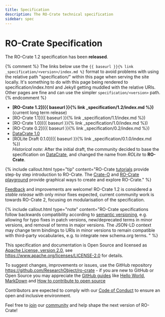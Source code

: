 ```yaml
---
title: Specification
description: The RO-Crate technical specification
sidebar: spec
---
```

<!--
   Copyright 2019-2025 The University of Manchester and RO Crate contributors 
   <https://github.com/ResearchObject/ro-crate/graphs/contributors>

   Licensed under the Apache License, Version 2.0 (the "License");
   you may not use this file except in compliance with the License.
   You may obtain a copy of the License at

       http://www.apache.org/licenses/LICENSE-2.0

   Unless required by applicable law or agreed to in writing, software
   distributed under the License is distributed on an "AS IS" BASIS,
   WITHOUT WARRANTIES OR CONDITIONS OF ANY KIND, either express or implied.
   See the License for the specific language governing permissions and
   limitations under the License.
-->

# RO-Crate Specification

The RO-Crate 1.2 specification has been **released**.

{% comment %} 
The links below use the `{{ baseurl }}{% link _specification/<version>/index.md %}` format to avoid problems with using the relative path "specification/<version>" within this page when serving the site locally.
It's something to do with this page being rendered to specification/index.html and Jekyll getting muddled with the relative URIs. 
Other pages are fine and can use the simpler `specification/<version>` path.
{% endcomment %}

* **[RO-Crate 1.2]({{ baseurl }}{% link _specification/1.2/index.md %})** (current long term release)  
* [RO-Crate 1.1]({{ baseurl }}{% link _specification/1.1/index.md %})
* [RO-Crate 1.0]({{ baseurl }}{% link _specification/1.0/index.md %}) 
* [RO-Crate 0.2]({{ baseurl }}{% link _specification/0.2/index.md %})
* [DataCrate 1.0](https://github.com/UTS-eResearch/datacrate/blob/ba37cc707d48d3569663ab04f9d4f5c25dac6e34/spec/1.0/data_crate_specification_v1.0.md)
* [ROLite Draft 0.1.0]({{ baseurl }}{% link _specification/0.1.0/index.md %})  
   _Historical note_: After the initial draft, the community decided to base the specification on [DataCrate](https://github.com/UTS-eResearch/datacrate/), and changed the name from _ROLite_ to **RO-Crate**.

{% include callout.html type="tip" content="RO-Crate [tutorials](https://www.researchobject.org/ro-crate/tutorials) provide step-by step introduction to RO-Crate. The [Crate-O](https://language-research-technology.github.io/crate-o/) and [RO-Crate playground](https://ro-crate.ldaca.edu.au/) provide graphical ways to create and explore RO-Crate." %}

[Feedback](https://github.com/researchobject/ro-crate/issues) and improvements are welcome! RO-Crate 1.2 is considered a _stable release_ with only minor fixes expected, current community work is towards RO-Crate 2, focusing on modularisation of the specification.

{% include callout.html type="note" content="RO-Crate specifications follow backwards compatibility according to [semantic versioning](https://semver.org/spec/v2.0.0.html), e.g. allowing for typo fixes in patch versions, new/deprecated terms in minor versions, and removal of terms in major versions. The JSON-LD context may change term bindings to URIs in minor versions to remain compatible with third-party vocabularies, e.g. to integrate new schema.org terms.
" %}

This specification and documentation is Open Source and licensed as [Apache License, version 2.0](https://github.com/ResearchObject/ro-crate/blob/master/LICENSE), see <https://www.apache.org/licenses/LICENSE-2.0> for details. 

To suggest changes, improvements or issues, use the GitHub repository <https://github.com/ResearchObject/ro-crate> - if you are new to GitHub or Open Source you may appreciate the [GitHub guides](https://guides.github.com/) like [Hello World](https://guides.github.com/activities/hello-world/), [MarkDown](https://guides.github.com/features/mastering-markdown/) and [How to contribute to open source](https://opensource.guide/how-to-contribute/)

Contributors are expected to comply with our [Code of Conduct](https://github.com/ResearchObject/ro-crate/blob/master/CODE_OF_CONDUCT.md) to ensure an open and inclusive environment.

Feel free to [join](https://github.com/ResearchObject/ro-crate/issues/1) our [community](community) and help shape the next version of RO-Crate!
